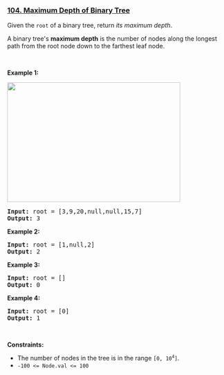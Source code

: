 ### [104. Maximum Depth of Binary Tree](https://leetcode.com/problems/maximum-depth-of-binary-tree/)

<p>Given the <code>root</code> of a binary tree, return <em>its maximum depth</em>.</p>

<p>A binary tree's <strong>maximum depth</strong>&nbsp;is the number of nodes along the longest path from the root node down to the farthest leaf node.</p>

<p>&nbsp;</p>
<p><strong>Example 1:</strong></p>
<img alt="" src="https://assets.leetcode.com/uploads/2020/11/26/tmp-tree.jpg" style="width: 400px; height: 277px;" title="">
<pre><strong>Input:</strong> root = [3,9,20,null,null,15,7]
<strong>Output:</strong> 3
</pre>

<p><strong>Example 2:</strong></p>

<pre><strong>Input:</strong> root = [1,null,2]
<strong>Output:</strong> 2
</pre>

<p><strong>Example 3:</strong></p>

<pre><strong>Input:</strong> root = []
<strong>Output:</strong> 0
</pre>

<p><strong>Example 4:</strong></p>

<pre><strong>Input:</strong> root = [0]
<strong>Output:</strong> 1
</pre>

<p>&nbsp;</p>
<p><strong>Constraints:</strong></p>

<ul>
	<li>The number of nodes in the tree is in the range <code>[0, 10<sup>4</sup>]</code>.</li>
	<li><code>-100 &lt;= Node.val &lt;= 100</code></li>
</ul>

